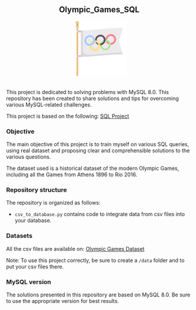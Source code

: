 <div align='center'>

## Olympic_Games_SQL

<img src="static/olympic_games_icon.png" alt="Olympic Games Icon" width="150px" height="150px">

</div>

<br>
 
This project is dedicated to solving problems with MySQL 8.0. This repository has been created to share solutions and tips for overcoming various MySQL-related challenges.

This project is based on the following:  [SQL Project](https://techtfq.com/blog/practice-writing-sql-queries-using-real-dataset)

### Objective

The main objective of this project is to train myself on various SQL queries, using real dataset and proposing clear and comprehensible solutions to the various questions.

The dataset used is a historical dataset of the modern Olympic Games, including all the Games from Athens 1896 to Rio 2016.

### Repository structure

The repository is organized as follows: 
  - `csv_to_database.py` contains code to integrate data from csv files into your database.

### Datasets

All the csv files are available on: [Olympic Games Dataset](https://www.kaggle.com/datasets/heesoo37/120-years-of-olympic-history-athletes-and-results)

Note: To use this project correctly, be sure to create a `/data` folder and to put your csv files there.

### MySQL version

The solutions presented in this repository are based on MySQL 8.0. Be sure to use the appropriate version for best results.
